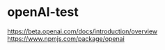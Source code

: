 # openAI-test
https://beta.openai.com/docs/introduction/overview
https://www.npmjs.com/package/openai
